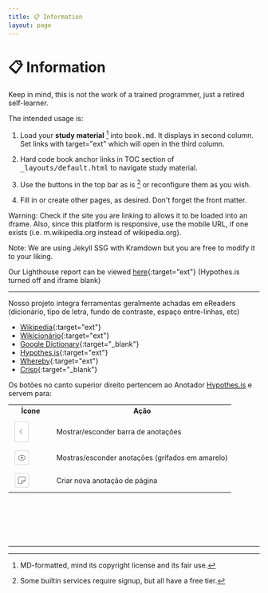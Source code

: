 ```yaml
---
title: 📋 Information
layout: page
---
```


# 📋 Information

Keep in mind, this is not the work of a trained programmer, just a retired self-learner.

The intended usage is:

1. Load your **study material** [^1] into <kbd>book.md</kbd>. It displays in second column. Set links with target="ext" which will open in the third column.

2. Hard code book anchor links in TOC section of <kbd>_layouts/default.html</kbd> to navigate study material.

3. Use the buttons in the top bar as is [^2] or reconfigure them as you wish.

4. Fill in or create other pages, as desired. Don't forget the front matter.

[^1]: MD-formatted, mind its copyright license and its fair use.

[^2]: Some builtin services require signup, but all have a free tier.

Warning: Check if the site you are linking to allows it to be loaded into an iframe. Also, since this platform is responsive, use the mobile URL, if one exists (i.e. m.wikipedia.org instead of wikipedia.org).

Note: We are using Jekyll SSG with Kramdown but you are free to modify it to your liking.

Our Lighthouse report can be viewed [here](./lighthouse.html){:target="ext"} (Hypothes.is turned off and iframe blank)

---

Nosso projeto integra ferramentas geralmente achadas em eReaders (dicionário, tipo de letra, fundo de contraste, espaço entre-linhas, etc)

- [Wikipedia](https://en.m.wikipedia.org){:target="ext"}
- [Wikicionário](https://en.m.wiktionary.org){:target="ext"}
- [Google Dictionary](https://chrome.google.com/webstore/detail/google-dictionary-by-goog/mgijmajocgfcbeboacabfgobmjgjcoja?hl=en-US){:target="_blank"}
- [Hypothes.is](https://web.hypothes.is/everyone/){:target="ext"}
- [Whereby](https://whereby.com){:target="ext"}
- [Crisp](https://crisp.chat/en/){:target="_blank"}

<p>Os botões no canto superior direito pertencem ao Anotador <a target="_blank" href="https://web-hypothes-is.translate.goog/everyone/?_x_tr_sl=es&_x_tr_tl=pt&_x_tr_hl=en&_x_tr_pto=wapp">Hypothes.is</a> e servem para:</p>

<table class="border p-10 fs-3 ff-slab col2-w ml-10">
<tr class="bg-lg"><th style="width: 20%">Ícone</th><th>Ação</th></tr>
<tr><td class="center"><img src="./framework/hypo-a.svg" style="all: unset; height: 45px; vertical-align: middle; padding: 5px"></td><td>Mostrar/esconder barra de anotações</td></tr>
<tr><td class="center"><img src="./framework/hypo-b.svg" style="all: unset; width: 30px; vertical-align: middle; padding: 5px"></td><td>Mostras/esconder anotações (grifados em amarelo)</td></tr>
<tr><td class="center"><img src="./framework/hypo-c.svg" style="all: unset; width: 30px; vertical-align: middle; padding: 5px"></td><td>Criar nova anotação de página</td></tr>
</table>

<p>&nbsp;</p>
<p>&nbsp;</p>
<p>&nbsp;</p>


---
